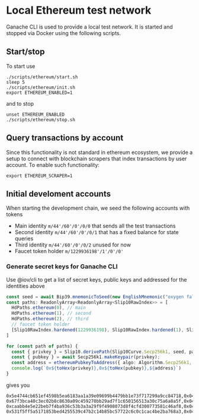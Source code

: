 # Local Ethereum test network

Ganache CLI is used to provide a local test network. It is started and stopped
via Docker using the following scripts.

## Start/stop

To start use

```
./scripts/ethereum/start.sh
sleep 5
./scripts/ethereum/init.sh
export ETHEREUM_ENABLED=1
```

and to stop

```
unset ETHEREUM_ENABLED
./scripts/ethereum/stop.sh
```

## Query transactions by account

Since this functionality is not standard in ethereum ecosystem, we provide a setup to connect with blockchain scrapers that index transactions by user account. To enable such functionality:

```
export ETHEREUM_SCRAPER=1
```

## Initial develoment accounts

When starting the development chain, we seed the following accounts with tokens

* Main identity `m/44'/60'/0'/0/0` that sends all the test transactions
* Second identity `m/44'/60'/0'/0/1` that has a fixed balance for state queries
* Third identity `m/44'/60'/0'/0/2` unused for now
* Faucet token holder `m/1229936198'/1'/0'/0'`

### Generate secret keys for Ganache CLI

Use @iov/cli to get a list of secret keys, public keys and addressed for the identities above

```ts
const seed = await Bip39.mnemonicToSeed(new EnglishMnemonic("oxygen fall sure lava energy veteran enroll frown question detail include maximum"));
const paths: ReadonlyArray<ReadonlyArray<Slip10RawIndex>> = [
  HdPaths.ethereum(0), // main
  HdPaths.ethereum(1), // second
  HdPaths.ethereum(2), // third
  // faucet token holder
  [Slip10RawIndex.hardened(1229936198), Slip10RawIndex.hardened(1), Slip10RawIndex.hardened(0), Slip10RawIndex.hardened(0)],
]

for (const path of paths) {
  const { privkey } = Slip10.derivePath(Slip10Curve.Secp256k1, seed, path);
  const { pubkey } = await Secp256k1.makeKeypair(privkey);
  const address = ethereumPubkeyToAddress({ algo: Algorithm.Secp256k1, data: pubkey as PublicKeyBytes })
  console.log(`0x${toHex(privkey)},0x${toHex(pubkey)},${address}`)
}
```

gives you

```csv
0x5e4744cb651ef4598b5ea6183aa1a39e09699b4479bb1e73f717299a9cc84718,0x04965fb72aad79318cd8c8c975cf18fa8bcac0c091605d10e89cd5a9f7cff564b0cb0459a7c22903119f7a42947c32c1cc6a434a86f0e26aad00ca2b2aff6ba381,0x88F3b5659075D0E06bB1004BE7b1a7E66F452284
0x67f3bca40c3ec02b8c8630a09c459270bb29ad7f1c650156513a30c75a6a8a5f,0x041d4c015b00cbd914e280b871d3c6ae2a047ca650d3ecea4b5246bb3036d4d74960b7feb09068164d2b82f1c7df9e95839b29ae38e90d60578b2318a54e108cf8,0x0A65766695A712Af41B5cfECAaD217B1a11CB22A
0xcaabb4e5e22beb7f4ba936c53b3a3a29f9f4908073d8f4cfd300773581c46af8,0x043187d755c1a7c252fb1ef1469b6f099c848e007438ad6aa389994614e6e489034dfa6a028930ce7553165326abdcd18ee48de9c4843b86984acf1fbff4f3974c,0x585ec8C463C8f9481f606456402cE7CACb8D2d2A
0x531f5ff5a5171853bed4255539c47b2c14b85bc57722c6c0c1cac4be2ba768a3,0x04bace828f3e36d871bbd01020c1da4919f99804e3867c40fe684ab9aaf3f099b3a7e10b1e10b77585bee94b4ca4fa141841aba6c2d851454e9c774190684a2bd0,0x65E2fF4C989dd53387dfeFF8b36e58265047Cf34
```
